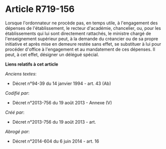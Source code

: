 # Article R719-156

Lorsque l'ordonnateur ne procède pas, en temps utile, à l'engagement des dépenses de l'établissement, le recteur d'académie,
chancelier, ou, pour les établissements qui lui sont directement rattachés, le ministre chargé de l'enseignement supérieur
peut, à la demande du créancier ou de sa propre initiative et après mise en demeure restée sans effet, se substituer à lui
pour procéder d'office à l'engagement et au mandatement de ces dépenses. Il peut, à cet effet, désigner un délégué spécial.

**Liens relatifs à cet article**

_Anciens textes_:

  - Décret n°94-39 du 14 janvier 1994 - art. 43 (Ab)

_Codifié par_:

  - Décret n°2013-756 du 19 août 2013 -  Annexe (V)

_Créé par_:

  - Décret n°2013-756 du 19 août 2013 - art.

_Abrogé par_:

  - Décret n°2014-604 du 6 juin 2014 - art. 16
